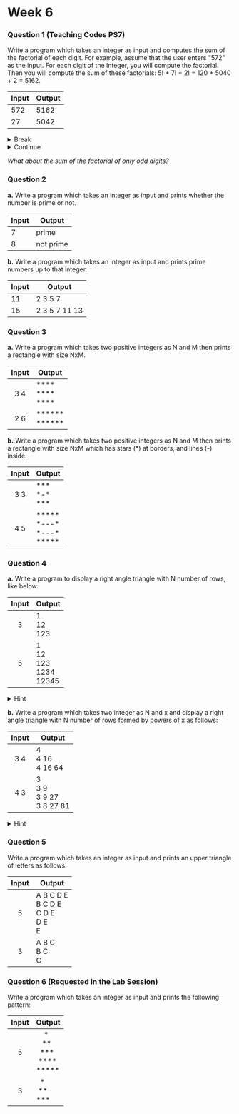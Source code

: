 # Week 6

### Question 1 (Teaching Codes PS7)

Write a program which takes an integer as input and computes the sum of the factorial of each digit.  For example, assume that the user enters "572" as the input. For each digit of the integer, you will compute the factorial. Then you will compute the sum of these factorials: 5! + 7! + 2! = 120 + 5040 + 2 = 5162.

| Input | Output |
| ----- | ------ |
| 572   | 5162   |
| 27    | 5042   |

<details><summary>Break</summary>  
<img src="https://cdn.programiz.com/sites/tutorial2program/files/c-break-statement-works.jpg" alt="Break">
</details> 

<details><summary>Continue</summary>  
    <img src="https://cdn.programiz.com/sites/tutorial2program/files/c-continue-statement-works.jpg"> 
</details>

*What about the sum of the factorial of only odd digits?*

### Question 2

**a.** Write a program which takes an integer as input and prints whether the number is prime or not.

| Input | Output    |
| ----- | --------- |
| 7     | prime     |
| 8     | not prime |

**b.** Write a program which takes an integer as input and prints prime numbers up to that integer.

| Input | Output        |
| ----- | ------------- |
| 11    | 2 3 5 7       |
| 15    | 2 3 5 7 11 13 |

### Question 3

**a.** Write a program which takes two positive integers as N and M then prints a rectangle with size NxM. 

| Input | Output                               |
| :---: | ------------------------------------ |
|  3 4  | \*\*\*\*<br />\*\*\*\*<br />\*\*\*\* |
|  2 6  | \*\*\*\*\*\*<br />*\*\*\*\*\*        |

**b.** Write a program which takes two positive integers as N and M then prints a rectangle with size NxM which has stars (*) at borders, and lines (-) inside.

| Input | Output                                              |
| :---: | --------------------------------------------------- |
|  3 3  | \*\*\*<br />\*-\*<br />\*\*\*                       |
|  4 5  | \*\*\*\*\*<br />*---\*<br />\*---\*<br />\*\*\*\*\* |

### Question 4

**a.** Write a program to display a right angle triangle with N number of rows, like below.

| Input | Output                                  |
| :---: | --------------------------------------- |
|   3   | 1<br />12<br />123                      |
|   5   | 1<br />12<br />123<br />1234<br />12345 |

<details><summary>Hint</summary> At each row, we iterate from 1 to the row number.</details>

**b.** Write a program which takes two integer as N and x and display a right angle triangle with N number of rows formed by powers of x as follows:

| Input | Output                                |
| :---: | ------------------------------------- |
|  3 4  | 4<br />4 16 <br />4 16 64             |
|  4 3  | 3<br />3 9<br />3 9 27<br />3 8 27 81 |

<details><summary>Hint</summary> At each row, we take power of input integer from once to the row number times.</details>

### Question 5

Write a program which takes an integer as input and prints an upper triangle of letters as follows:

| Input | Output                                            |
| :---: | ------------------------------------------------- |
|   5   | A B C D E<br />B C D E<br />C D E<br />D E<br />E |
|   3   | A B C<br />B C<br />C                             |

### Question 6 (Requested in the Lab Session)

Write a program which takes an integer as input and prints the following pattern:

| Input | Output                                                       |
| :---: | :----------------------------------------------------------- |
|   5   |&nbsp;&nbsp;&nbsp;&nbsp;\*<br />&nbsp;&nbsp;&nbsp;\*\*<br />&nbsp;&nbsp;\*\*\*<br />&nbsp;\*\*\*\*<br />\*\*\*\*\* |
|   3   |&nbsp;&nbsp;\*<br />&nbsp;\*\*<br />\*\*\*                                    |

